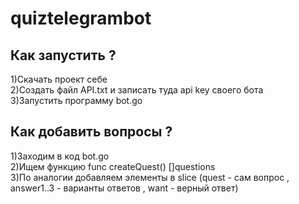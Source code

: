 # quiztelegrambot

## Как запустить ?
  1)Скачать проект себе <br>
  2)Создать файл API.txt и записать туда api key своего бота <br>
  3)Запустить программу bot.go
  
## Как добавить вопросы ?
  1)Заходим в код bot.go <br>
  2)Ищем функцию func createQuest() []questions <br>
  3)По аналогии добавляем элементы в slice (quest - сам вопрос , answer1..3 - варианты ответов , want - верный ответ)
 
